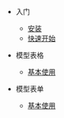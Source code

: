 * 入门

  * [安装](install.md)
  * [快速开始](quick-start.md)

* 模型表格

  * [基本使用](table-usage.md)

* 模型表单

  * [基本使用](form-usage.md)